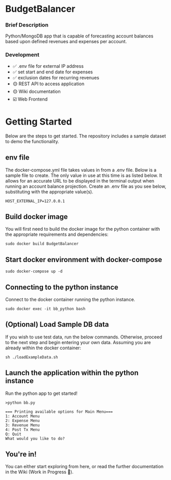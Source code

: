 # BudgetBalancer

### Brief Description

Python/MongoDB app that is capable of forecasting account balances based upon defined revenues and expenses per account.

### Development

- ✅ .env file for external IP address
- ✅ set start and end date for expenses
- ✅ exclusion dates for recurring revenues
- 🟡 REST API to access application
- 🟡 Wiki documentation
- ☑️ Web Frontend

# Getting Started

Below are the steps to get started. The repository includes a sample dataset to demo the functionality.

## env file

The docker-compose.yml file takes values in from a .env file. Below is a sample file to create. The only value in use at this time is as listed below. It allows for an accurate URL to be displayed in the terminal output when running an account balance projection. Create an .env file as you see below, substituting with the appropriate value(s).

```
HOST_EXTERNAL_IP=127.0.0.1
```

## Build docker image

You will first need to build the docker image for the python container with the appropriate requirements and dependencies:

```
sudo docker build BudgetBalancer
```

## Start docker environment with docker-compose

```
sudo docker-compose up -d
```

## Connecting to the python instance

Connect to the docker container running the python instance.

```
sudo docker exec -it bb_python bash
```

## (Optional) Load Sample DB data
If you wish to use test data, run the below commands. Otherwise, proceed to the next step and begin entering your own data. Assuming you are already within the docker container:

```
sh ./loadExampleData.sh
```

## Launch the application within the python instance
Run the python app to get started!

```
>python bb.py

=== Printing available options for Main Menu===
1: Account Menu
2: Expense Menu
3: Revenue Menu
4: Post Tx Menu
Q: Quit
What would you like to do? 
```

## You're in!
You can either start exploring from here, or read the further documentation in the Wiki (Work in Progress 🚧).
